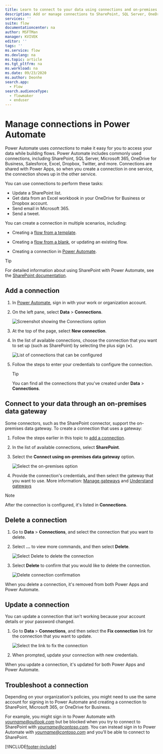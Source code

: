 ```yaml
---
title: Learn to connect to your data using connections and on-premises data gateways | Microsoft Docs
description: Add or manage connections to SharePoint, SQL Server, OneDrive for Business, Salesforce, Microsoft 365, OneDrive, Dropbox, Twitter, Google Drive, and more
services: ''
suite: flow
documentationcenter: na
author: MSFTMan
manager: KVIVEK
editor: ''
tags: ''
ms.service: flow
ms.devlang: na
ms.topic: article
ms.tgt_pltfrm: na
ms.workload: na
ms.date: 09/23/2020
ms.author: Deonhe
search.app: 
  - Flow
search.audienceType: 
  - flowmaker
  - enduser
---
```

# Manage connections in Power Automate

Power Automate uses *connections* to make it easy for you to access your data while building flows. Power Automate includes commonly used connections, including SharePoint, SQL Server, Microsoft 365, OneDrive for Business, Salesforce, Excel, Dropbox, Twitter, and more. Connections are shared with Power Apps, so when you create a connection in one service, the connection shows up in the other service.

You can use connections to perform these tasks:

- Update a SharePoint list.
- Get data from an Excel workbook in your OneDrive for Business or Dropbox account.
- Send email in Microsoft 365.
- Send a tweet.

You can create a connection in multiple scenarios, including:

- Creating a [flow from a template](./get-started-logic-template.md).

- Creating a [flow from a blank](./get-started-logic-flow.md), or updating an existing flow.

- Creating a connection in [Power Automate](https://flow.microsoft.com/).

>[!TIP]
> For detailed information about using SharePoint with Power Automate, see the [SharePoint documentation](/sharepoint/dev/business-apps/power-automate/sharepoint-connector-actions-triggers).

## Add a connection

1. In [Power Automate](https://flow.microsoft.com/), sign in with your work or organization account.

1. On the left pane, select **Data** > **Connections**.

   ![Screenshot showing the Connections option](media/add-manage-connections/data-connections-link.png)

1. At the top of the page, select **New connection**.

1. In the list of available connections, choose the connection that you want to
    set up (such as SharePoint) by selecting the plus sign (**+**).

   ![List of connections that can be configured](media/add-manage-connections/new-connections-list.png)

1. Follow the steps to enter your credentials to configure the connection.

   > [!TIP]
   > You can find all the connections that you've created under **Data** > **Connections**.

## Connect to your data through an on-premises data gateway

Some connectors, such as the SharePoint connector, support the on-premises data gateway. To create a connection that uses a gateway:

1. Follow the steps earlier in this topic to [add a connection](#add-a-connection).

1. In the list of available connections, select **SharePoint**.

1. Select the **Connect using on-premises data gateway** option.

   ![Select the on-premises option](media/add-manage-connections/select-on-prem-option.png)

1. Provide the connection's credentials, and then select the gateway that you want to use. More information: [Manage gateways](./gateway-manage.md) and [Understand gateways](./gateway-reference.md)

> [!NOTE]
> After the connection is configured, it's listed in **Connections**.

## Delete a connection

1. Go to **Data** > **Connections**, and select the connection that you want to delete.

1. Select **…** to view more commands, and then select **Delete**.

   ![Select Delete to delete the connection](media/add-manage-connections/delete-connection.png)

1. Select **Delete** to confirm that you would like to delete the connection.

   ![Delete connection confirmation](media/add-manage-connections/delete-connection-confirmation.png)

When you delete a connection, it's removed from both Power Apps and Power Automate.

## Update a connection

You can update a connection that isn't working because your account details or your password changed.

1. Go to **Data** > **Connections**, and then select the **Fix connection** link for the connection that you want to update.

   ![Select the link to fix the connection](media/add-manage-connections/fix-connection-link.png)

1. When prompted, update your connection with new credentials.

When you update a connection, it's updated for both Power Apps and Power Automate.

## Troubleshoot a connection

Depending on your organization's policies, you might need to use the same account for signing in to Power Automate and creating a connection to SharePoint, Microsoft 365, or OneDrive for Business.

For example, you might sign in to Power Automate with *yourname@outlook.com* but be blocked when you try to connect to SharePoint with *yourname@contoso.com*. You can instead sign in to Power Automate with *yourname@contoso.com* and you'll be able to connect to SharePoint.


[!INCLUDE[footer-include](includes/footer-banner.md)]